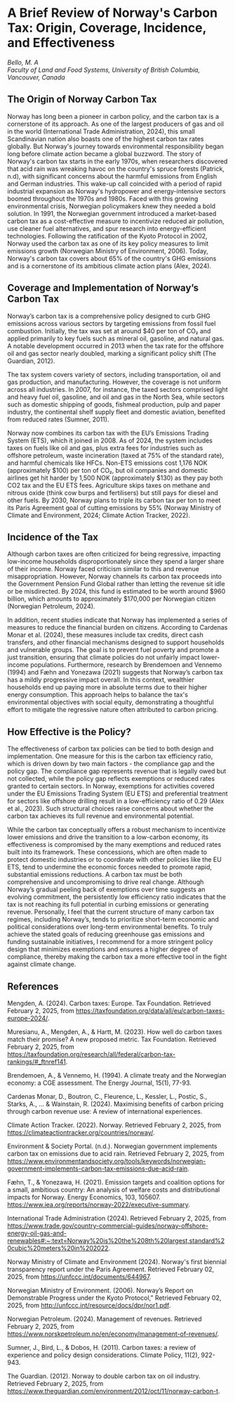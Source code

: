 
# A Brief Review of Norway's Carbon Tax: Origin, Coverage, Incidence, and Effectiveness 
_Bello, M. A_  
_Faculty of Land and Food Systems, University of British Columbia, Vancouver, Canada_

## The Origin of Norway Carbon Tax
Norway has long been a pioneer in carbon policy, and the carbon tax is a cornerstone of its approach. As one of the largest producers of gas and oil in the world (International Trade Administration, 2024), this small Scandinavian nation also boasts one of the highest carbon tax rates globally. But Norway's journey towards environmental responsibility began long before climate action became a global buzzword. The story of Norway's carbon tax starts in the early 1970s, when researchers discovered that acid rain was wreaking havoc on the country's spruce forests (Patrick, n.d), with significant concerns about the harmful emissions from English and German industries. This wake-up call coincided with a period of rapid industrial expansion as Norway's hydropower and energy-intensive sectors boomed throughout the 1970s and 1980s. Faced with this growing environmental crisis, Norwegian policymakers knew they needed a bold solution. In 1991, the Norwegian government introduced a market-based carbon tax as a cost-effective measure to incentivize reduced air pollution, use cleaner fuel alternatives, and spur research into energy-efficient technologies. Following the ratification of the Kyoto Protocol in 2002, Norway used the carbon tax as one of its key policy measures to limit emissions growth (Norwegian Ministry of Environment, 2006). Today, Norway's carbon tax covers about 65% of the country's GHG emissions and is a cornerstone of its ambitious climate action plans (Alex, 2024).
 
## Coverage and Implementation of Norway’s Carbon Tax
Norway’s carbon tax is a comprehensive policy designed to curb GHG emissions across various sectors by targeting emissions from fossil fuel combustion. Initially, the tax was set at around $40 per ton of CO₂ and applied primarily to key fuels such as mineral oil, gasoline, and natural gas. A notable development occurred in 2013 when the tax rate for the offshore oil and gas sector nearly doubled, marking a significant policy shift (The Guardian, 2012).

The tax system covers variety of sectors, including transportation, oil and gas production, and manufacturing. However, the coverage is not uniform across all industries. In 2007, for instance, the taxed sectors comprised light and heavy fuel oil, gasoline, and oil and gas in the North Sea, while sectors such as domestic shipping of goods, fishmeal production, pulp and paper industry, the continental shelf supply fleet and domestic aviation, benefited from reduced rates (Sumner, 2011).

Norway now combines its carbon tax with the EU’s Emissions Trading System (ETS), which it joined in 2008. As of 2024, the system includes taxes on fuels like oil and gas, plus extra fees for industries such as offshore petroleum, waste incineration (taxed at 75% of the standard rate), and harmful chemicals like HFCs. Non-ETS emissions cost 1,176 NOK (approximately $100) per ton of CO₂, but oil companies and domestic airlines get hit harder by 1,500 NOK (approximately $130) as they pay both CO2 tax and the EU ETS fees. Agriculture skips taxes on methane and nitrous oxide (think cow burps and fertilisers) but still pays for diesel and other fuels. By 2030, Norway plans to triple its carbon tax per ton to meet its Paris Agreement goal of cutting emissions by 55% (Norway Ministry of Climate and Environment, 2024; Climate Action Tracker, 2022). 


## Incidence of the Tax
Although carbon taxes are often criticized for being regressive, impacting low-income households disproportionately since they spend a larger share of their income. Norway faced criticism similar to this and revenue misappropriation. However, Norway channels its carbon tax proceeds into the Government Pension Fund Global rather than letting the revenue sit idle or be misdirected. By 2024, this fund is estimated to be worth around $960 billion, which amounts to approximately $170,000 per Norwegian citizen (Norwegian Petroleum, 2024).

In addition, recent studies indicate that Norway has implemented a series of measures to reduce the financial burden on citizens. According to Cardenas Monar et al. (2024), these measures include tax credits, direct cash transfers, and other financial mechanisms designed to support households and vulnerable groups. The goal is to prevent fuel poverty and promote a just transition, ensuring that climate policies do not unfairly impact lower-income populations. Furthermore, research by Brendemoen and Vennemo (1994) and Fæhn and Yonezawa (2021) suggests that Norway’s carbon tax has a mildly progressive impact overall. In this context, wealthier households end up paying more in absolute terms due to their higher energy consumption. This approach helps to balance the tax's environmental objectives with social equity, demonstrating a thoughtful effort to mitigate the regressive nature often attributed to carbon pricing.

## How Effective is the Policy?
The effectiveness of carbon tax policies can be tied to both design and implementation. One measure for this is the carbon tax efficiency ratio, which is driven down by two main factors - the compliance gap and the policy gap. The compliance gap represents revenue that is legally owed but not collected, while the policy gap reflects exemptions or reduced rates granted to certain sectors. In Norway, exemptions for activities covered under the EU Emissions Trading System (EU ETS) and preferential treatment for sectors like offshore drilling result in a low-efficiency ratio of 0.29 (Alex et al., 2023). Such structural choices raise concerns about whether the carbon tax achieves its full revenue and environmental potential.

While the carbon tax conceptually offers a robust mechanism to incentivize lower emissions and drive the transition to a low-carbon economy, its effectiveness is compromised by the many exemptions and reduced rates built into its framework. These concessions, which are often made to protect domestic industries or to coordinate with other policies like the EU ETS, tend to undermine the economic forces needed to promote rapid, substantial emissions reductions. A carbon tax must be both comprehensive and uncompromising to drive real change. Although Norway’s gradual peeling back of exemptions over time suggests an evolving commitment, the persistently low efficiency ratio indicates that the tax is not reaching its full potential in curbing emissions or generating revenue. Personally, I feel that the current structure of many carbon tax regimes, including Norway’s, tends to prioritize short-term economic and political considerations over long-term environmental benefits. To truly achieve the stated goals of reducing greenhouse gas emissions and funding sustainable initiatives, I recommend for a more stringent policy design that minimizes exemptions and ensures a higher degree of compliance, thereby making the carbon tax a more effective tool in the fight against climate change.


## References
Mengden, A. (2024). Carbon taxes: Europe. Tax Foundation. Retrieved February 2, 2025, from https://taxfoundation.org/data/all/eu/carbon-taxes-europe-2024/.  

Muresianu, A., Mengden, A., & Hartt, M. (2023). How well do carbon taxes match their promise? A new proposed metric. Tax Foundation. Retrieved February 2, 2025, from https://taxfoundation.org/research/all/federal/carbon-tax-rankings/#_ftnref141.

Brendemoen, A., & Vennemo, H. (1994). A climate treaty and the Norwegian economy: a CGE assessment. The Energy Journal, 15(1), 77-93.  

Cardenas Monar, D., Boutron, C., Fleurence, L., Kessler, L., Postic, S., Starks, A., ... & Wainstain, R. (2024). Maximising benefits of carbon pricing through carbon revenue use: A review of international experiences.  

Climate Action Tracker. (2022). Norway. Retrieved February 2, 2025, from https://climateactiontracker.org/countries/norway/. 

Environment & Society Portal. (n.d.). Norwegian government implements carbon tax on emissions due to acid rain. Retrieved February 2, 2025, from https://www.environmentandsociety.org/tools/keywords/norwegian-government-implements-carbon-tax-emissions-due-acid-rain.      

Fæhn, T., & Yonezawa, H. (2021). Emission targets and coalition options for a small, ambitious country: An analysis of welfare costs and distributional impacts for Norway. Energy Economics, 103, 105607. https://www.iea.org/reports/norway-2022/executive-summary.  

International Trade Administration (2024). Retrieved February 2, 2025, from https://www.trade.gov/country-commercial-guides/norway-offshore-energy-oil-gas-and-renewables#:~:text=Norway%20is%20the%208th%20largest,standard%20cubic%20meters%20in%202022.  

Norway Ministry of Climate and Environment (2024). Norway's first biennial transparency report under the Paris Agreement. Retrieved February 02, 2025, from https://unfccc.int/documents/644967.   

Norwegian Ministry of Environment. (2006). Norway’s Report on Demonstrable Progress under the Kyoto Protocol,” Retrieved February 02, 2025, from http://unfccc.int/resource/docs/dpr/nor1.pdf.  

Norwegian Petroleum. (2024). Management of revenues. Retrieved February 2, 2025, from https://www.norskpetroleum.no/en/economy/management-of-revenues/.  

Sumner, J., Bird, L., & Dobos, H. (2011). Carbon taxes: a review of experience and policy design considerations. Climate Policy, 11(2), 922-943.  

The Guardian. (2012). Norway to double carbon tax on oil industry. Retrieved February 2, 2025, from https://www.theguardian.com/environment/2012/oct/11/norway-carbon-t.     




